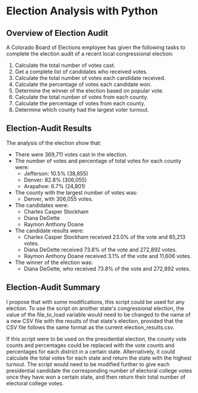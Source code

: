 # Election Analysis with Python

## Overview of Election Audit
A Colorado Board of Elections employee has given the following tasks to complete the election audit of a recent local congressional election:

1. Calculate the total number of votes cast.
2. Get a complete list of candidates who received votes.
3. Calculate the total number of votes each candidate received.
4. Calculate the percentage of votes each candidate won.
5. Determine the winner of the election based on popular vote.
6. Calculate the total number of votes from each county.
7. Calculate the percentage of votes from each county.
8. Determine which county had the largest voter turnout.

## Election-Audit Results
The analysis of the election show that:
- There were 369,711 votes cast in the election.
- The number of votes and percentage of total votes for each county were:
  - Jefferson: 10.5% (38,855)
  - Denver: 82.8% (306,055)
  - Arapahoe: 6.7% (24,801)
- The county with the largest number of votes was:
  - Denver, with 306,055 votes.
- The candidates were:
  - Charles Casper Stockham
  - Diana DeGette
  - Raymon Anthony Doane
- The candidate results were:
  - Charles Casper Stockham received 23.0% of the vote and 85,213 votes.
  - Diana DeGette received 73.8% of the vote and 272,892 votes.
  - Raymon Anthony Doane received 3.1% of the vote and 11,606 votes.
- The winner of the election was:
  - Diana DeGette, who received 73.8% of the vote and 272,892 votes.

## Election-Audit Summary
I propose that with some modifications, this script could be used for any election. To use the script on another state's congressional election, the value of the file_to_load variable would need to be changed to the name of a new CSV file with the results of that state's election, provided that the CSV file follows the same format as the current election_results.csv. 

If this script were to be used on the presidential election, the county vote counts and percentages could be replaced with the vote counts and percentages for each district in a certain state. Alternatively, it could calculate the total votes for each state and return the state with the highest turnout. The script would need to be modified further to give each presidential candidate the corresponding number of electoral college votes once they have won a certain state, and then return their total number of electoral college votes.
